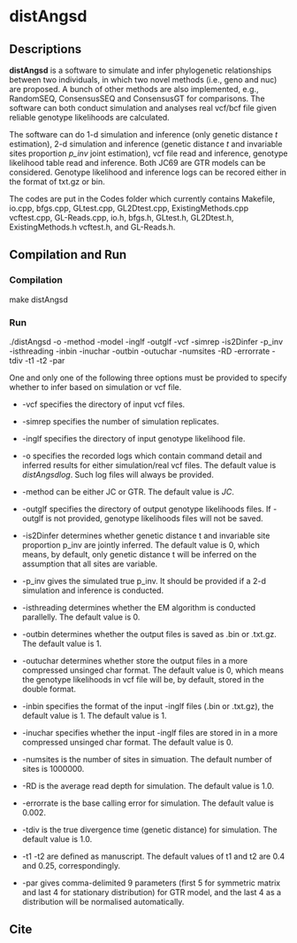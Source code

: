 # distAngsd
## Descriptions
<strong>distAngsd</strong> is a software to simulate and infer phylogenetic relationships between two individuals, in which two novel methods (i.e., geno and nuc) are proposed. A bunch of other methods are also implemented, e.g., RandomSEQ, ConsensusSEQ and ConsensusGT for comparisons. The software can both conduct simulation and analyses real vcf/bcf file given reliable genotype likelihoods are calculated.

The software can do 1-d simulation and inference (only genetic distance <em>t</em> estimation), 2-d simulation and inference (genetic distance <em>t</em> and invariable sites proportion <em>p_inv</em> joint estimation), vcf file read and inference, genotype likelihood table read and inference. Both JC69 are GTR models can be considered. Genotype likelihood and inference logs can be recored either in the format of txt.gz or bin.

The codes are put in the Codes folder which currently contains Makefile, io.cpp, bfgs.cpp, GLtest.cpp, GL2Dtest.cpp, ExistingMethods.cpp vcftest.cpp, GL-Reads.cpp, io.h, bfgs.h, GLtest.h, GL2Dtest.h, ExistingMethods.h vcftest.h, and GL-Reads.h.
## Compilation and Run
### Compilation
make distAngsd
### Run
./distAngsd -o -method -model -inglf -outglf -vcf -simrep -is2Dinfer -p_inv -isthreading -inbin -inuchar -outbin -outuchar -numsites -RD -errorrate -tdiv -t1 -t2 -par

One and only one of the following three options must be provided to specify whether to infer based on simulation or vcf file.
* -vcf specifies the directory of input vcf files.

* -simrep specifies the number of simulation replicates.

* -inglf specifies the directory of input genotype likelihood file. 

* -o specifies the recorded logs which contain command detail and inferred results for either simulation/real vcf files. The default value is <em>distAngsdlog</em>. Such log files will always be provided.

* -method can be either JC or GTR. The default value is <em>JC</em>.

* -outglf specifies the directory of output genotype likelihoods files. If -outglf is not provided, genotype likelihoods files will not be saved. 

* -is2Dinfer determines whether genetic distance t and invariable site proportion p_inv are jointly inferred. The default value is 0, which means, by default, only genetic distance t will be inferred on the assumption that all sites are variable.

* -p_inv gives the simulated true p_inv. It should be provided if a 2-d simulation and inference is conducted.

* -isthreading determines whether the EM algorithm is conducted parallelly. The default value is 0.

* -outbin determines whether the output files is saved as .bin or .txt.gz. The default value is 1.

* -outuchar determines whether store the output files in a more compressed unsinged char format. The default value is 0, which means the genotype likelihoods in vcf file will be, by default, stored in the double format.

* -inbin specifies the format of the input -inglf files (.bin or .txt.gz), the default value is 1. The default value is 1.

* -inuchar specifies whether the input -inglf files are stored in in a more compressed unsinged char format. The default value is 0.

* -numsites is the number of sites in simuation. The default number of sites is 1000000.

* -RD is the average read depth for simulation. The default value is 1.0.

* -errorrate is the base calling error for simulation. The default value is 0.002.

* -tdiv is the true divergence time (genetic distance) for simulation. The default value is 1.0.

* -t1 -t2 are defined as manuscript. The default values of t1 and t2 are 0.4 and 0.25, correspondingly.

* -par gives comma-delimited 9 parameters (first 5 for symmetric matrix and last 4 for stationary distribution) for GTR model, and the last 4 as a distribution will be normalised automatically.
## Cite
